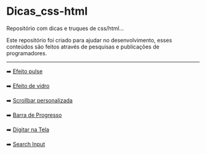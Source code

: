 # Dicas_css-html

Repositório com dicas e truques de css/html...

Este repositório foi criado para ajudar no desenvolvimento, esses conteúdos são feitos através de pesquisas e publicações de programadores.

---
<p> ➡️ <a href="https://suzanadossantos.github.io/dicas_css-html/efeito-pulse/efeito-pulse.html">Efeito pulse</a></p> 

<p> ➡️ <a href="https://suzanadossantos.github.io/dicas_css-html/efeito-vidro/efeito-vidro.html">Efeito de vidro</a></p> 

<p> ➡️ <a href="https://suzanadossantos.github.io/dicas_css-html/scrollbar/scrollbar.html">Scrollbar personalizada</a></p> 

<p> ➡️ <a href="https://suzanadossantos.github.io/dicas_css-html/barra-de-progresso/barra-de-progresso.html">Barra de Progresso</a></p> 

<p> ➡️ <a href="https://suzanadossantos.github.io/dicas_css-html/digitar-na-tela/digitar-na-tela.html">Digitar na Tela</a></p> 

<p> ➡️ <a href="https://suzanadossantos.github.io/dicas_css-html/search-input/search-input.html">Search Input</a></p> 
